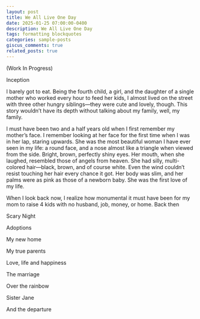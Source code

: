 ```yaml
---
layout: post
title: We All Live One Day
date: 2025-01-25 07:00:00-0400
description: We All Live One Day
tags: formatting blockquotes
categories: sample-posts
giscus_comments: true
related_posts: true
---
```


(Work In Progress)

Inception

I barely got to eat. Being the fourth child, a girl, and the daughter of a single mother who worked every hour to feed her kids, I almost lived on the street 
with three other hungry siblings—they were cute and lovely, though. This story wouldn’t have its depth without talking about my family, well, my family. 

I must have been two and a half years old when I first remember my mother’s face. I remember looking at her face for the first time when I was in her lap, staring upwards.
She was the most beautiful woman I have ever seen in my life: a round face, and a nose almost like a triangle when viewed from the side. Bright, brown, perfectly shiny eyes.
Her mouth, when she laughed, resembled those of angels from heaven. She had silly, multi-colored hair—black, brown, and of course white. Even the wind couldn’t resist touching
her hair every chance it got. Her body was slim, and her palms were as pink as those of a newborn baby. She was the first love of my life. 

When I look back now, I realize how monumental it must have been for my mom to raise 4 kids with no husband, job, money, or home. Back then 

Scary Night

Adoptions

My new home

My true parents

Love, life and happiness

The marriage

Over the rainbow

Sister Jane

And the departure
